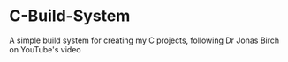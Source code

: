 # C-Build-System
A simple build system for creating my C projects, following Dr Jonas Birch on YouTube's video
